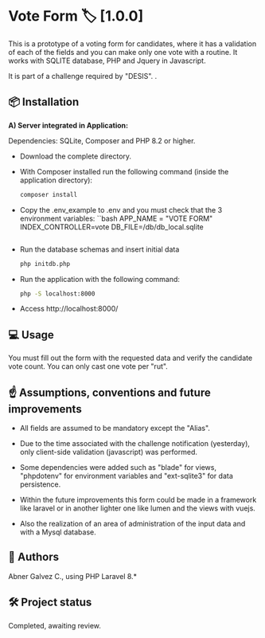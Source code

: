 # Vote Form   🏷️ [1.0.0]

This is a prototype of a voting form for candidates, where it has a validation of each of the fields and you can make only one vote with a routine.
It works with SQLITE database, PHP and Jquery in Javascript.

It is part of a challenge required by "DESIS". .


## 📦 Installation

**A) Server integrated in Application:**

Dependencies: SQLite, Composer and PHP 8.2 or higher.

- Download the complete directory.

- With Composer installed run the following command (inside the application directory):
    ```bash
    composer install
    ```
- Copy the .env_example to .env and you must check that the 3 environment variables:
    ``bash
    APP_NAME = "VOTE FORM"
    INDEX_CONTROLLER=vote
    DB_FILE=/db/db_local.sqlite
    ```
- Run the database schemas and insert initial data 
    ```bash
    php initdb.php
    ```
- Run the application with the following command:
    ```bash
    php -S localhost:8000
    ```
- Access http://localhost:8000/




## 💻 Usage

You must fill out the form with the requested data and verify the candidate vote count.
You can only cast one vote per "rut".

## ☝ Assumptions, conventions and future improvements

- All fields are assumed to be mandatory except the "Alias".
- Due to the time associated with the challenge notification (yesterday), only client-side validation (javascript) was performed.
- Some dependencies were added such as "blade" for views, "phpdotenv" for environment variables and "ext-sqlite3" for data persistence.

- Within the future improvements this form could be made in a framework like laravel or in another lighter one like lumen and the views with vuejs.
- Also the realization of an area of administration of the input data and with a Mysql database.

## 👥 Authors

Abner Galvez C., using PHP Laravel 8.*

## 🛠️ Project status

Completed, awaiting review.